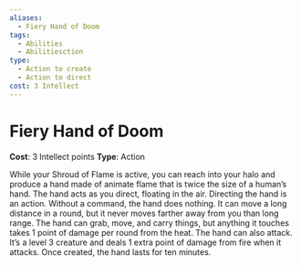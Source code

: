 ```yaml
---
aliases:
  - Fiery Hand of Doom
tags:
  - Abilities
  - Abilitiesction
type:
  - Action to create
  - Action to direct
cost: 3 Intellect
---
```


# Fiery Hand of Doom

**Cost**: 3 Intellect points
**Type**: Action

While your Shroud of Flame is active, you can reach into your halo and produce a hand made of animate flame that is twice the size of a human’s hand. The hand acts as you direct, floating in the air. Directing the hand is an action. Without a command, the hand does nothing. It can move a long distance in a round, but it never moves farther away from you than long range. The hand can grab, move, and carry things, but anything it touches takes 1 point of damage per round from the heat. The hand can also attack. It’s a level 3 creature and deals 1 extra point of damage from fire when it attacks. Once created, the hand lasts for ten minutes. 
